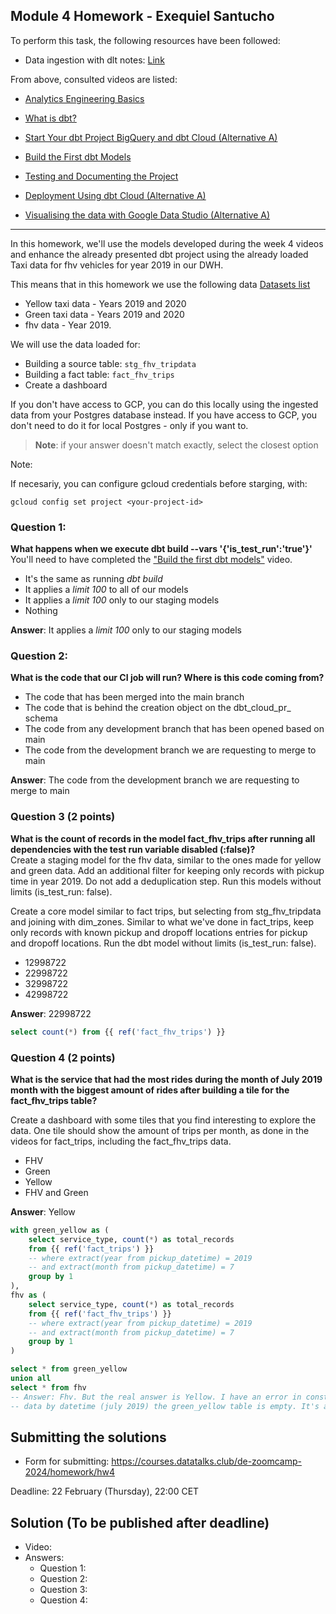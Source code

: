 ## Module 4 Homework - Exequiel Santucho

To perform this task, the following resources have been followed:

- Data ingestion with dlt notes: [Link](https://github.com/exequiel-santucho/data-engineering-zoomcamp/tree/main/04-analytics-engineering)

From above, consulted videos are listed:

- [Analytics Engineering Basics](https://www.youtube.com/watch?v=uF76d5EmdtU&list=PL3MmuxUbc_hJed7dXYoJw8DoCuVHhGEQb&index=41)

- [What is dbt?](https://www.youtube.com/watch?v=gsKuETFJr54&list=PLaNLNpjZpzwgneiI-Gl8df8GCsPYp_6Bs&index=6)

- [Start Your dbt Project BigQuery and dbt Cloud (Alternative A)](https://www.youtube.com/watch?v=J0XCDyKiU64&list=PLaNLNpjZpzwgneiI-Gl8df8GCsPYp_6Bs&index=5)

- [Build the First dbt Models](https://www.youtube.com/watch?v=ueVy2N54lyc&list=PLaNLNpjZpzwgneiI-Gl8df8GCsPYp_6Bs&index=4)

- [Testing and Documenting the Project](https://www.youtube.com/watch?v=2dNJXHFCHaY&list=PLaNLNpjZpzwgneiI-Gl8df8GCsPYp_6Bs&index=3)

- [Deployment Using dbt Cloud (Alternative A)](https://www.youtube.com/watch?v=V2m5C0n8Gro&list=PLaNLNpjZpzwgneiI-Gl8df8GCsPYp_6Bs&index=7)

- [Visualising the data with Google Data Studio (Alternative A)](https://www.youtube.com/watch?v=39nLTs74A3E&list=PL3MmuxUbc_hJed7dXYoJw8DoCuVHhGEQb&index=49)

---



In this homework, we'll use the models developed during the week 4 videos and enhance the already presented dbt project using the already loaded Taxi data for fhv vehicles for year 2019 in our DWH.

This means that in this homework we use the following data [Datasets list](https://github.com/DataTalksClub/nyc-tlc-data/)

* Yellow taxi data - Years 2019 and 2020
* Green taxi data - Years 2019 and 2020 
* fhv data - Year 2019. 

We will use the data loaded for:

* Building a source table: `stg_fhv_tripdata`
* Building a fact table: `fact_fhv_trips`
* Create a dashboard 

If you don't have access to GCP, you can do this locally using the ingested data from your Postgres database
instead. If you have access to GCP, you don't need to do it for local Postgres - only if you want to.

> **Note**: if your answer doesn't match exactly, select the closest option 

Note:

If necesariy, you can configure gcloud credentials before starging, with:

```
gcloud config set project <your-project-id>
```

### Question 1:

**What happens when we execute dbt build --vars '{'is_test_run':'true'}'**
You'll need to have completed the ["Build the first dbt models"](https://www.youtube.com/watch?v=UVI30Vxzd6c) video. 

- It's the same as running *dbt build*
- It applies a _limit 100_ to all of our models
- It applies a _limit 100_ only to our staging models
- Nothing

**Answer**:  It applies a *limit 100* only to our staging models

### Question 2:

**What is the code that our CI job will run? Where is this code coming from?**  

- The code that has been merged into the main branch
- The code that is behind the creation object on the dbt_cloud_pr_ schema
- The code from any development branch that has been opened based on main
- The code from the development branch we are requesting to merge to main

**Answer**: The code from the development branch we are requesting to merge to main

### Question 3 (2 points)

**What is the count of records in the model fact_fhv_trips after running all dependencies with the test run variable disabled (:false)?**  
Create a staging model for the fhv data, similar to the ones made for yellow and green data. Add an additional filter for keeping only records with pickup time in year 2019.
Do not add a deduplication step. Run this models without limits (is_test_run: false).

Create a core model similar to fact trips, but selecting from stg_fhv_tripdata and joining with dim_zones.
Similar to what we've done in fact_trips, keep only records with known pickup and dropoff locations entries for pickup and dropoff locations. 
Run the dbt model without limits (is_test_run: false).

- 12998722
- 22998722
- 32998722
- 42998722

**Answer**: 22998722

```sql
select count(*) from {{ ref('fact_fhv_trips') }}
```

### Question 4 (2 points)

**What is the service that had the most rides during the month of July 2019 month with the biggest amount of rides after building a tile for the fact_fhv_trips table?**

Create a dashboard with some tiles that you find interesting to explore the data. One tile should show the amount of trips per month, as done in the videos for fact_trips, including the fact_fhv_trips data.

- FHV
- Green
- Yellow
- FHV and Green

**Answer**: Yellow

```sql
with green_yellow as (
    select service_type, count(*) as total_records
    from {{ ref('fact_trips') }}
    -- where extract(year from pickup_datetime) = 2019
    -- and extract(month from pickup_datetime) = 7
    group by 1
),
fhv as (
    select service_type, count(*) as total_records
    from {{ ref('fact_fhv_trips') }}
    -- where extract(year from pickup_datetime) = 2019
    -- and extract(month from pickup_datetime) = 7
    group by 1
)

select * from green_yellow
union all
select * from fhv
-- Answer: Fhv. But the real answer is Yellow. I have an error in constructing green_yellow table. The results are not consistent with the solution. If I filter the
-- data by datetime (july 2019) the green_yellow table is empty. It's a matter of availability of this data, but I think the code lines are correct.
```

## Submitting the solutions

* Form for submitting: https://courses.datatalks.club/de-zoomcamp-2024/homework/hw4

Deadline: 22 February (Thursday), 22:00 CET

## Solution (To be published after deadline)

* Video: 
* Answers:
  * Question 1: 
  * Question 2: 
  * Question 3: 
  * Question 4: 
